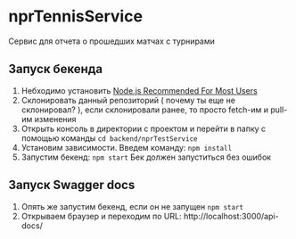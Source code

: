 # nprTennisService
 Сервис для отчета о прошедших матчах с турнирами

## Запуск бекенда
1) Небходимо установить [Node.js Recommended For Most Users](https://nodejs.org/en) 
2) Склонировать данный репозиторий ( почему ты еще не склонировал? ), если склонировали ранее, то просто fetch-им и pull-им изменения
3) Открыть консоль в директории с проектом и перейти в папку с помощью команды ```cd backend/nprTestService```
4) Установим зависимости. Введем команду:  ```npm install```
5) Запустим бекенд: ```npm start```
Бек должен запуститься без ошибок

## Запуск Swagger docs
1) Опять же запустим бекенд, если он не запущен ```npm start```
2) Открываем браузер и переходим по URL: http://localhost:3000/api-docs/
